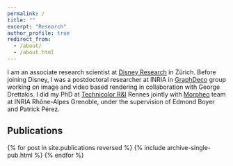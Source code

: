 ```yaml
---
permalink: /
title: ""
excerpt: "Research"
author_profile: true
redirect_from: 
  - /about/
  - /about.html
---
```



I am an associate research scientist at [Disney Research](https://www.disneyresearch.com/) in Zürich. Before joining Disney, I was a postdoctoral researcher at INRIA in [GraphDeco](https://team.inria.fr/graphdeco/) group working on image and video based rendering in collaboration with George Drettakis. I did my PhD at [Technicolor R&I](http://www.technicolor.com/en/innovation/research-innovation/ri-laboratories) Rennes jointly with [Morpheo](http://morpheo.inrialpes.fr/) team at INRIA Rhône-Alpes Grenoble, under the supervision of Edmond Boyer and Patrick Pérez.


Publications
------
<style style="text/css">
  	.hoverTable{
		width:90%; 
		border-collapse:collapse; 
		border: 0px;
	}
	.hoverTable td{ 
		padding:7px; border:#4e95f4 0px solid;
	}
	/* Define the default color for all the table rows */
	.hoverTable tr{
		background: #ffffff;
	}
	/* Define the hover highlight color for the table row */
    .hoverTable tr:hover {
          background-color: #f7f7f7;
    }
</style>

<table class="hoverTable">
  <col style="width:80%">
  <col style="width:20%">
  {% for post in site.publications reversed %}
    {% include archive-single-pub.html %}
  {% endfor %}
</table>


